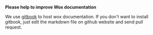 **Please help to improve Wox documentation**

We use [gitbook](https://github.com/GitbookIO/gitbook) to host wox documentation. If you don't want to install gitbook, just edit the markdown file on github website and send pull request.
